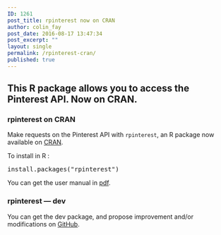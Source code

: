 ```yaml
---
ID: 1261
post_title: rpinterest now on CRAN
author: colin_fay
post_date: 2016-08-17 13:47:34
post_excerpt: ""
layout: single
permalink: /rpinterest-cran/
published: true
---
```

## This R package allows you to access the Pinterest API. Now on CRAN.
<!--more-->
### rpinterest on CRAN
Make requests on the Pinterest API with <code>rpinterest</code>, an R package now available on <a href="https://cran.r-project.org/web/packages/rpinterest/index.html" target="_blank">CRAN</a>.

To install in R :
<pre class="{r}">install.packages("rpinterest")</pre>
You can get the user manual in <a href="https://cran.r-project.org/web/packages/rpinterest/rpinterest.pdf" target="_blank">pdf</a>.
### rpinterest — dev
You can get the dev package, and propose improvement and/or modifications on <a href="https://github.com/ColinFay/rpinterest" target="_blank">GitHub</a>.
